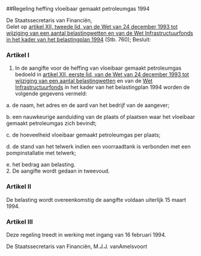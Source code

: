 <meta http-equiv='Content-Type' content='text/html; charset=utf-8' />

##Regeling heffing vloeibaar gemaakt petroleumgas 1994

De Staatssecretaris van Financiën,  
Gelet op [artikel XII, tweede lid, van de Wet van 24 december 1993 tot wijziging van een aantal belastingwetten en van de Wet Infrastructuurfonds in het kader van het belastingplan 1994](../../../../../../../../wet/wijzigingswet/wet/op/de/inkomstenbelasting/1964/enz./(belastingplan/1994)/BWBR0006376/README.md) (Stb. 760);
Besluit:    

### Artikel  I  

1.  In de aangifte voor de heffing van vloeibaar gemaakt petroleumgas bedoeld in [artikel XII, eerste lid, van de Wet van 24 december 1993 tot wijziging van een aantal belastingwetten](../../../../../../../../wet/wijzigingswet/wet/op/de/inkomstenbelasting/1964/enz./(belastingplan/1994)/BWBR0006376/README.md) en van de [Wet Infrastructuurfonds](../../../../../../../../wet/wet/infrastructuurfonds/BWBR0006001/README.md) in het kader van het belastingplan 1994 worden de volgende gegevens vermeld: 

a. de naam, het adres en de aard van het bedrijf van de aangever;  

b. een nauwkeurige aanduiding van de plaats of plaatsen waar het vloeibaar gemaakt petroleumgas zich bevindt;  

c. de hoeveelheid vloeibaar gemaakt petroleumgas per plaats;  

d. de stand van het telwerk indien een voorraadtank is verbonden met een pompinstallatie met telwerk;  

e. het bedrag aan belasting.     
2.  De aangifte wordt gedaan in tweevoud.   

### Artikel  II  

De belasting wordt overeenkomstig de aangifte voldaan uiterlijk 15 maart 1994.  

### Artikel  III  

Deze regeling treedt in werking met ingang van 16 februari 1994.  

De 
Staatssecretaris van Financiën, 
M.J.J. vanAmelsvoort    
